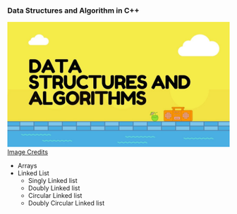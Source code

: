 ### Data Structures and Algorithm in C++

![dsa-banner](imgs/dsa-banner.jpg)
[Image Credits](https://medium.com/@mohamedmansormemo/algorithms-and-data-structure-1c2ad2dd8675)
* Arrays 
* Linked List
   * Singly Linked list
   * Doubly Linked list
   * Circular Linked list
   * Doubly Circular Linked list
 